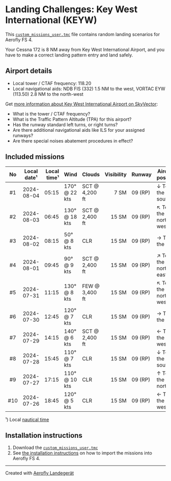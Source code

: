# Landing Challenges: Key West International (KEYW)

This [`custom_missions_user.tmc`](./custom_missions_user.tmc) file contains random landing scenarios for Aerofly FS 4.

Your Cessna 172 is 8 NM away from Key West International Airport, and you have to make a correct landing pattern entry and land safely.

## Airport details

- Local tower / CTAF frequency: 118.20
- Local navigational aids: NDB FIS (332) 1.5 NM to the west, VORTAC EYW (113.50) 2.8 NM to the north-west

Get [more information about Key West International Airport on SkyVector](https://skyvector.com/airport/KEYW):

- What is the tower / CTAF frequency?
- What is the Traffic Pattern Altitude (TPA) for this airport?
- Has the runway standard left turns, or right turns?
- Are there additional navigational aids like ILS for your assigned runways?
- Are there special noises abatement procedures in effect?

## Included missions

| No  | Local date¹ | Local time¹ | Wind          | Clouds          | Visibility | Runway   | Aircraft position   |
| :-: | ----------- | ----------: | ------------- | --------------- | ---------: | -------- | ------------------- |
| #1  |  2024-08-04 |       05:15 | 170° @ 22 kts | SCT @  4,200 ft |       7 SM | 09 (RP)  | ↓ To the south      |
| #2  |  2024-08-03 |       06:45 | 130° @ 18 kts | SCT @  2,400 ft |      15 SM | 09 (RP)  | ↖ To the north-west |
| #3  |  2024-08-02 |       08:15 |  50° @  8 kts | CLR             |      15 SM | 09 (RP)  | → To the east       |
| #4  |  2024-08-01 |       09:45 |  90° @  9 kts | SCT @  2,400 ft |      15 SM | 09 (RP)  | ↗ To the north-east |
| #5  |  2024-07-31 |       11:15 | 130° @  8 kts | FEW @  3,400 ft |      15 SM | 09 (RP)  | ↖ To the north-west |
| #6  |  2024-07-30 |       12:45 | 120° @  7 kts | CLR             |      15 SM | 09 (RP)  | → To the east       |
| #7  |  2024-07-29 |       14:15 | 140° @  6 kts | SCT @  2,400 ft |      15 SM | 09 (RP)  | ← To the west       |
| #8  |  2024-07-28 |       15:45 | 110° @  7 kts | CLR             |      15 SM | 09 (RP)  | ↓ To the south      |
| #9  |  2024-07-27 |       17:15 | 110° @ 10 kts | CLR             |      15 SM | 09 (RP)  | ↑ To the north      |
| #10 |  2024-07-26 |       18:45 | 120° @  5 kts | CLR             |      15 SM | 09 (RP)  | ← To the west       |

¹) Local [nautical time](https://en.wikipedia.org/wiki/Nautical_time)

## Installation instructions

1. Download the [`custom_missions_user.tmc`](./custom_missions_user.tmc)
2. See [the installation instructions](https://fboes.github.io/aerofly-missions/docs/generic-installation.html) on how to import the missions into Aerofly FS 4.

---

Created with [Aerofly Landegerät](https://github.com/fboes/aerofly-patterns)
